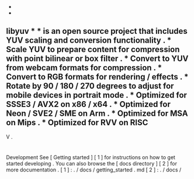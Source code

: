 *
*
libyuv
*
*
is
an
open
source
project
that
includes
YUV
scaling
and
conversion
functionality
.
*
Scale
YUV
to
prepare
content
for
compression
with
point
bilinear
or
box
filter
.
*
Convert
to
YUV
from
webcam
formats
for
compression
.
*
Convert
to
RGB
formats
for
rendering
/
effects
.
*
Rotate
by
90
/
180
/
270
degrees
to
adjust
for
mobile
devices
in
portrait
mode
.
*
Optimized
for
SSSE3
/
AVX2
on
x86
/
x64
.
*
Optimized
for
Neon
/
SVE2
/
SME
on
Arm
.
*
Optimized
for
MSA
on
Mips
.
*
Optimized
for
RVV
on
RISC
-
V
.
#
#
#
Development
See
[
Getting
started
]
[
1
]
for
instructions
on
how
to
get
started
developing
.
You
can
also
browse
the
[
docs
directory
]
[
2
]
for
more
documentation
.
[
1
]
:
.
/
docs
/
getting_started
.
md
[
2
]
:
.
/
docs
/
